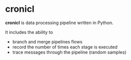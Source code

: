 # cronicl

**cronicl** is data processing pipeline written in Python.

It includes the ability to 
-  branch and merge pipelines flows
-  record the number of times each stage is executed
-  trace messages through the pipeline (random samples)